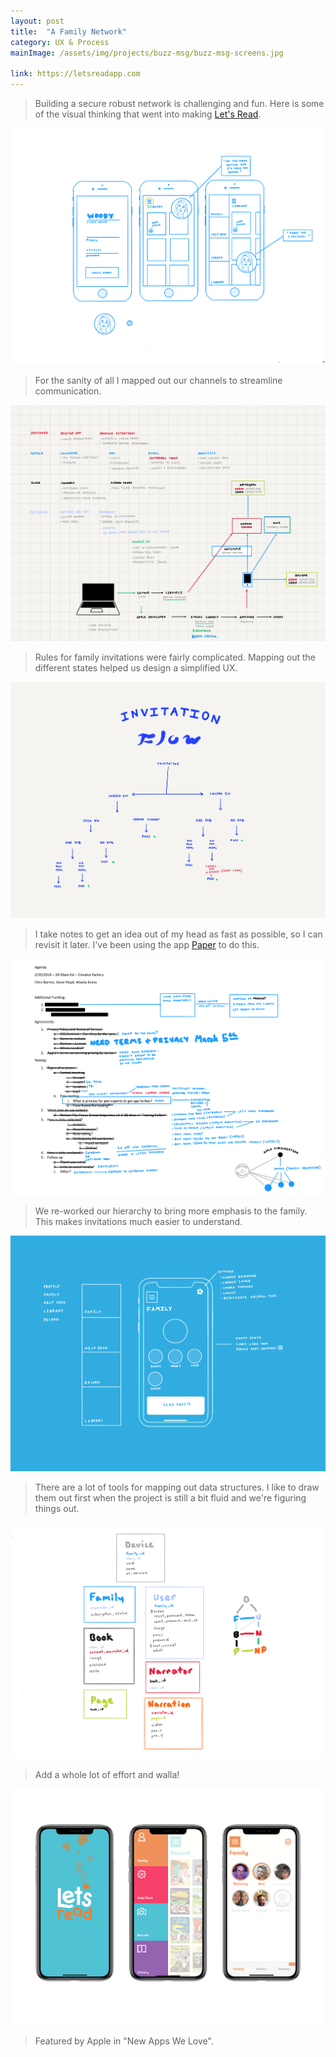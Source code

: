 ```yaml
---
layout: post
title:  "A Family Network"
category: UX & Process
mainImage: /assets/img/projects/buzz-msg/buzz-msg-screens.jpg

link: https://letsreadapp.com
---
```


> Building a secure robust network is challenging and fun. Here is some of the visual thinking that went into making [Let's Read](https://letsreadapp.com).

![alt text](/assets/img/projects/lets-read/lets-read-accounts.png)

> For the sanity of all I mapped out our channels to streamline communication.

![alt text](/assets/img/projects/lets-read/lets-read-systems.png)

> Rules for family invitations were fairly complicated. Mapping out the different states helped us design a simplified UX.

![alt text](/assets/img/projects/lets-read/lets-read-invitations-flow.png)

> I take notes to get an idea out of my head as fast as possible, so I can revisit it later. I've been using the app [Paper](https://www.fiftythree.com/paper) to do this.

![alt text](/assets/img/projects/lets-read/lets-read-notes.png)

> We re-worked our hierarchy to bring more emphasis to the family. This makes invitations much easier to understand.

![alt text](/assets/img/projects/lets-read/lets-read-family.png)

> There are a lot of tools for mapping out data structures. I like to draw them out first when the project is still a bit fluid and we're figuring things out.

![alt text](/assets/img/projects/lets-read/lets-read-datas.png)

> Add a whole lot of effort and walla!

![alt text](/assets/img/projects/lets-read/lets-read-screens.jpg)

> Featured by Apple in "New Apps We Love".
